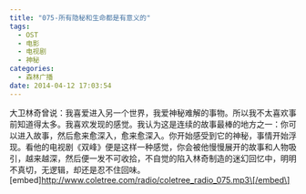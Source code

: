 ```yaml
---
title: "075-所有隐秘和生命都是有意义的"
tags:
  - OST
  - 电影
  - 电视剧
  - 神秘
categories:
  - 森林广播
date: 2014-04-12 17:03:54
---
```


大卫林奇曾说：我喜爱进入另一个世界，我爱神秘难解的事物。所以我不太喜欢事前知道得太多。我喜欢发现的感觉。我认为这是连续的故事最棒的地方之一：你可以进入故事，然后愈来愈深入，愈来愈深入。你开始感受到它的神秘，事情开始浮现。看他的电视剧《双峰》便是这样一种感觉，你会被他慢慢展开的故事和人物吸引，越来越深，然后便一发不可收拾，不自觉的陷入林奇制造的迷幻回忆中，明明不真切，无逻辑，却还是忍不住回味。   \[embed\]http://www.coletree.com/radio/coletree_radio_075.mp3\[/embed\]